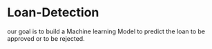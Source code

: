 # Loan-Detection
our goal is to build a Machine learning Model to predict the loan to be approved or to be rejected.
